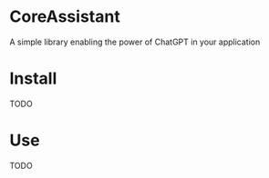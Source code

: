 # CoreAssistant
A simple library enabling the power of ChatGPT in your application

# Install
TODO

# Use
TODO